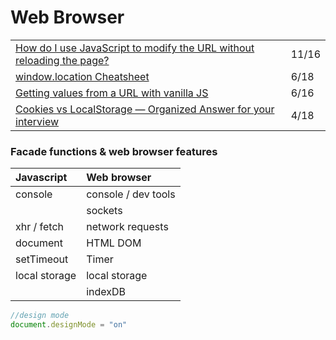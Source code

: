 # Web Browser

|  |  |
| :--- | :--- |
| [How do I use JavaScript to modify the URL without reloading the page?](https://www.30secondsofcode.org/blog/s/javascript-modify-url-without-reload) | 11/16 |
| [window.location Cheatsheet](https://dev.to/samanthaming/window-location-cheatsheet-4edl) | 6/18 |
| [Getting values from a URL with vanilla JS](https://gomakethings.com/getting-values-from-a-url-with-vanilla-js/?mc_cid=dd0d6f2e32&mc_eid=[UNIQID]) | 6/16 |
| [Cookies vs LocalStorage — Organized Answer for your interview](https://medium.com/javascript-in-plain-english/cookies-vs-localstorage-organized-answer-for-your-interview-54018e0f5a1e) | 4/18 |

### Facade functions & web browser features

| Javascript | Web browser |
| :--- | :--- |
| console | console / dev tools |
|  | sockets |
| xhr / fetch | network requests |
| document | HTML DOM |
| setTimeout | Timer |
| local storage | local storage |
|  | indexDB |

```javascript
//design mode
document.designMode = "on"
```

